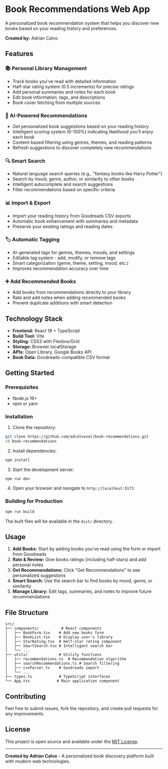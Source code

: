 # Book Recommendations Web App

A personalized book recommendation system that helps you discover new books based on your reading history and preferences.

**Created by:** Adrian Calvo

## Features

### 📚 Personal Library Management
- Track books you've read with detailed information
- Half-star rating system (0.5 increments) for precise ratings
- Add personal summaries and notes for each book
- Edit book information, tags, and descriptions
- Book cover fetching from multiple sources

### 🤖 AI-Powered Recommendations
- Get personalized book suggestions based on your reading history
- Intelligent scoring system (0-100%) indicating likelihood you'll enjoy each book
- Content-based filtering using genres, themes, and reading patterns
- Refresh suggestions to discover completely new recommendations

### 🔍 Smart Search
- Natural language search queries (e.g., "fantasy books like Harry Potter")
- Search by mood, genre, author, or similarity to other books
- Intelligent autocomplete and search suggestions
- Filter recommendations based on specific criteria

### 📊 Import & Export
- Import your reading history from Goodreads CSV exports
- Automatic book enhancement with summaries and metadata
- Preserve your existing ratings and reading dates

### 🏷️ Automatic Tagging
- AI-generated tags for genres, themes, moods, and settings
- Editable tag system - add, modify, or remove tags
- Smart categorization (genre, theme, setting, mood, etc.)
- Improves recommendation accuracy over time

### ➕ Add Recommended Books
- Add books from recommendations directly to your library
- Rate and add notes when adding recommended books
- Prevent duplicate additions with smart detection

## Technology Stack

- **Frontend:** React 18 + TypeScript
- **Build Tool:** Vite
- **Styling:** CSS3 with Flexbox/Grid
- **Storage:** Browser localStorage
- **APIs:** Open Library, Google Books API
- **Book Data:** Goodreads-compatible CSV format

## Getting Started

### Prerequisites
- Node.js 16+ 
- npm or yarn

### Installation

1. Clone the repository:
```bash
git clone https://github.com/adcalvoval/book-recommendations.git
cd book-recommendations
```

2. Install dependencies:
```bash
npm install
```

3. Start the development server:
```bash
npm run dev
```

4. Open your browser and navigate to `http://localhost:5173`

### Building for Production

```bash
npm run build
```

The built files will be available in the `dist/` directory.

## Usage

1. **Add Books:** Start by adding books you've read using the form or import from Goodreads
2. **Rate & Review:** Give books ratings (including half-stars) and add personal notes
3. **Get Recommendations:** Click "Get Recommendations" to see personalized suggestions
4. **Smart Search:** Use the search bar to find books by mood, genre, or similarity
5. **Manage Library:** Edit tags, summaries, and notes to improve future recommendations

## File Structure

```
src/
├── components/          # React components
│   ├── BookForm.tsx    # Add new books form
│   ├── BookList.tsx    # Display user's library
│   ├── StarRating.tsx  # Half-star rating component
│   ├── SmartSearch.tsx # Intelligent search bar
│   └── ...
├── utils/              # Utility functions
│   ├── recommendations.ts  # Recommendation algorithm
│   ├── searchRecommendations.ts # Search filtering
│   ├── csvParser.ts    # Goodreads import
│   └── ...
├── types.ts            # TypeScript interfaces
└── App.tsx            # Main application component
```

## Contributing

Feel free to submit issues, fork the repository, and create pull requests for any improvements.

## License

This project is open source and available under the [MIT License](LICENSE).

---

**Created by Adrian Calvo** - A personalized book discovery platform built with modern web technologies.
